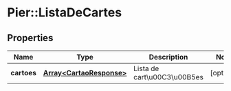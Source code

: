 # Pier::ListaDeCartes

## Properties
Name | Type | Description | Notes
------------ | ------------- | ------------- | -------------
**cartoes** | [**Array&lt;CartaoResponse&gt;**](CartaoResponse.md) | Lista de cart\u00C3\u00B5es | [optional] 



